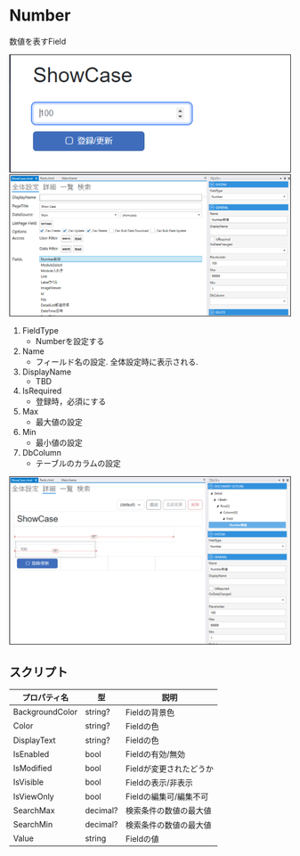 # Number

数値を表すField

<img src="../images/Number表示.png" alt="Number表示" title="Number表示" style="border: 1px solid;">

<img src="../images/Number設定.png" alt="Number設定" title="Number設定" style="border: 1px solid;" >

1. FieldType
    - Numberを設定する
2. Name
    - フィールド名の設定. 全体設定時に表示される.
3. DisplayName
    - TBD
4. IsRequired
    - 登録時，必須にする
5. Max
    - 最大値の設定
6. Min
    - 最小値の設定
7. DbColumn
    - テーブルのカラムの設定

<img src="../images/Number詳細.png" alt="Number詳細" title="Number詳細" style="border: 1px solid;">


## スクリプト
| プロパティ名          | 型        | 説明             |
|-----------------|----------|----------------|
| BackgroundColor | string?  | Fieldの背景色      | 
| Color           | string?  | Fieldの色        |
| DisplayText     | string?  | Fieldの色        |
| IsEnabled       | bool     | Fieldの有効/無効    |
| IsModified      | bool     | Fieldが変更されたどうか |
| IsVisible       | bool     | Fieldの表示/非表示   |
| IsViewOnly      | bool     | Fieldの編集可/編集不可 |
| SearchMax       | decimal? | 検索条件の数値の最大値    |
| SearchMin       | decimal? | 検索条件の数値の最大値    |
| Value           | string   | Fieldの値        |



